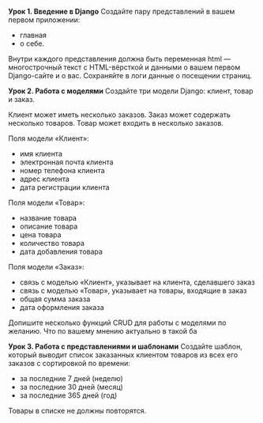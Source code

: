 **Урок 1. Введение в Django**
Создайте пару представлений в вашем первом приложении:
* главная
* о себе.

Внутри каждого представления должна быть переменная html — многострочный текст с HTML-вёрсткой и данными о вашем первом Django-сайте и о вас.
Сохраняйте в логи данные о посещении страниц.

**Урок 2. Работа с моделями**
Создайте три модели Django: клиент, товар и заказ.

Клиент может иметь несколько заказов. Заказ может содержать несколько товаров. Товар может входить в несколько заказов.

Поля модели «Клиент»:
* имя клиента
* электронная почта клиента
* номер телефона клиента
* адрес клиента
* дата регистрации клиента

Поля модели «Товар»:
* название товара
* описание товара
* цена товара
* количество товара
* дата добавления товара

Поля модели «Заказ»:
* связь с моделью «Клиент», указывает на клиента, сделавшего заказ
* связь с моделью «Товар», указывает на товары, входящие в заказ
* общая сумма заказа
* дата оформления заказа

Допишите несколько функций CRUD для работы с моделями по желанию. Что по вашему мнению актуально в такой ба

**Урок 3. Работа с представлениями и шаблонами**
Создайте шаблон, который выводит список заказанных клиентом товаров из всех его заказов с сортировкой по времени:
* за последние 7 дней (неделю)
* за последние 30 дней (месяц)
* за последние 365 дней (год)

Товары в списке не должны повторятся.
